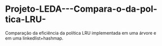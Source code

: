 # Projeto-LEDA---Compara-o-da-pol-tica-LRU-
Comparação da eficiência da política LRU implementada em uma árvore e em uma linkedlist+hashmap.
